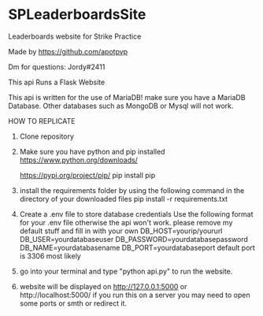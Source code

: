 # SPLeaderboardsSite
Leaderboards website for Strike Practice


Made by https://github.com/apotpvp

Dm for questions: Jordy#2411



This api Runs a Flask Website

This api is written for the use of MariaDB! make sure you have a MariaDB Database. Other databases such as MongoDB or Mysql will not work.


HOW TO REPLICATE

1. Clone repository
2. Make sure you have python and pip installed
    https://www.python.org/downloads/

    https://pypi.org/project/pip/
        pip install pip
3. install the requirements folder by using the following command in the directory of your downloaded files
    pip install -r requirements.txt
4. Create a .env file to store database credentials
    Use the following format for your .env file otherwise the api won't work. please remove my default stuff and fill in with your own
        DB_HOST=yourip/yoururl
        DB_USER=yourdatabaseuser
        DB_PASSWORD=yourdatabasepassword
        DB_NAME=yourdatabasename
        DB_PORT=yourdatabaseport default port is 3306 most likely
5.  go into your terminal and type "python api.py" to run the website.
6.  website will be displayed on http://127.0.0.1:5000 or http://localhost:5000/ if you run this on a server you may need to open some ports or smth or redirect it.
